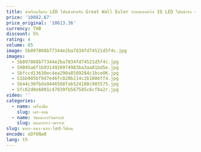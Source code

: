 ```yaml
---
title: ขายร้อนจีนรถ LED ไฟหน้าสําหรับ Great Wall Euler ระบบแสงสว่าง IQ LED ไฟหน้ารถ original matrix ประภาคาร
price: '10082.67'
price_original: '10613.36'
currency: THB
discount: 5%
rating: 4
volume: 65
image: Sb097868b77344e2ba7834fd74521d5f4c.jpg
images:
  - Sb097868b77344e2ba7834fd74521d5f4c.jpg
  - S9045a6f1b9314926974983ba3aa81bd5e.jpg
  - Sbfccd13630ec4ea290a8589284c1bce0K.jpg
  - S1bb905bf9d7e46fc820b214c2b1086ff4.jpg
  - Sb44c30fbda9446568fab524188c985575.jpg
  - Sfc62d0e6001c47039fb567585c6cf8a2r.jpg
video: ''
categories:
  - name: เครื่องมือ
    slug: เคร-องม
  - name: วัดและการวิเคราะห์
    slug: ดและการว-เคราะห
slug: ขายร-อนจ-นรถ-led-ไฟหน
encode: oDf6Na0
lang: th
---
```

  